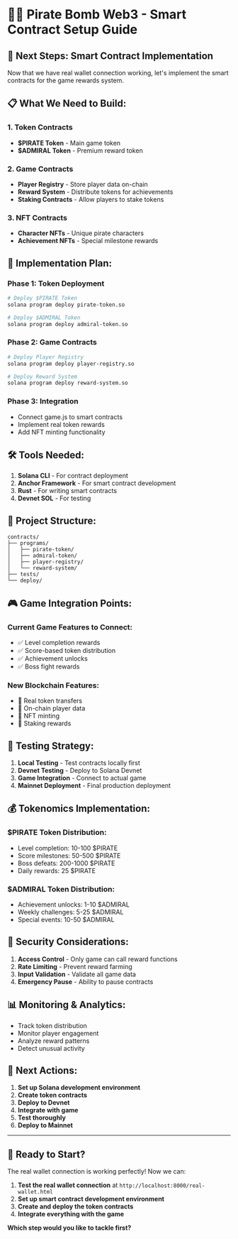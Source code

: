 # 🏴‍☠️ Pirate Bomb Web3 - Smart Contract Setup Guide

## 🎯 **Next Steps: Smart Contract Implementation**

Now that we have real wallet connection working, let's implement the smart contracts for the game rewards system.

## 📋 **What We Need to Build:**

### **1. Token Contracts**
- **$PIRATE Token** - Main game token
- **$ADMIRAL Token** - Premium reward token

### **2. Game Contracts**
- **Player Registry** - Store player data on-chain
- **Reward System** - Distribute tokens for achievements
- **Staking Contracts** - Allow players to stake tokens

### **3. NFT Contracts**
- **Character NFTs** - Unique pirate characters
- **Achievement NFTs** - Special milestone rewards

## 🚀 **Implementation Plan:**

### **Phase 1: Token Deployment**
```bash
# Deploy $PIRATE Token
solana program deploy pirate-token.so

# Deploy $ADMIRAL Token  
solana program deploy admiral-token.so
```

### **Phase 2: Game Contracts**
```bash
# Deploy Player Registry
solana program deploy player-registry.so

# Deploy Reward System
solana program deploy reward-system.so
```

### **Phase 3: Integration**
- Connect game.js to smart contracts
- Implement real token rewards
- Add NFT minting functionality

## 🛠 **Tools Needed:**

1. **Solana CLI** - For contract deployment
2. **Anchor Framework** - For smart contract development
3. **Rust** - For writing smart contracts
4. **Devnet SOL** - For testing

## 📁 **Project Structure:**
```
contracts/
├── programs/
│   ├── pirate-token/
│   ├── admiral-token/
│   ├── player-registry/
│   └── reward-system/
├── tests/
└── deploy/
```

## 🎮 **Game Integration Points:**

### **Current Game Features to Connect:**
- ✅ Level completion rewards
- ✅ Score-based token distribution
- ✅ Achievement unlocks
- ✅ Boss fight rewards

### **New Blockchain Features:**
- 🔄 Real token transfers
- 🔄 On-chain player data
- 🔄 NFT minting
- 🔄 Staking rewards

## 🧪 **Testing Strategy:**

1. **Local Testing** - Test contracts locally first
2. **Devnet Testing** - Deploy to Solana Devnet
3. **Game Integration** - Connect to actual game
4. **Mainnet Deployment** - Final production deployment

## 💰 **Tokenomics Implementation:**

### **$PIRATE Token Distribution:**
- Level completion: 10-100 $PIRATE
- Score milestones: 50-500 $PIRATE
- Boss defeats: 200-1000 $PIRATE
- Daily rewards: 25 $PIRATE

### **$ADMIRAL Token Distribution:**
- Achievement unlocks: 1-10 $ADMIRAL
- Weekly challenges: 5-25 $ADMIRAL
- Special events: 10-50 $ADMIRAL

## 🔐 **Security Considerations:**

1. **Access Control** - Only game can call reward functions
2. **Rate Limiting** - Prevent reward farming
3. **Input Validation** - Validate all game data
4. **Emergency Pause** - Ability to pause contracts

## 📊 **Monitoring & Analytics:**

- Track token distribution
- Monitor player engagement
- Analyze reward patterns
- Detect unusual activity

## 🎯 **Next Actions:**

1. **Set up Solana development environment**
2. **Create token contracts**
3. **Deploy to Devnet**
4. **Integrate with game**
5. **Test thoroughly**
6. **Deploy to Mainnet**

---

## 🚀 **Ready to Start?**

The real wallet connection is working perfectly! Now we can:

1. **Test the real wallet connection** at `http://localhost:8000/real-wallet.html`
2. **Set up smart contract development environment**
3. **Create and deploy the token contracts**
4. **Integrate everything with the game**

**Which step would you like to tackle first?**

